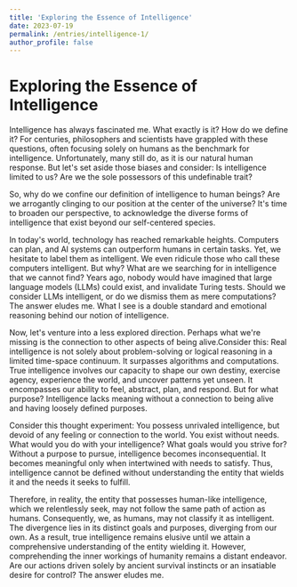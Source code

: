 ```yaml
---
title: 'Exploring the Essence of Intelligence'
date: 2023-07-19
permalink: /entries/intelligence-1/
author_profile: false
---
```

<style>
r { color: Red }
</style>

# Exploring the Essence of Intelligence

Intelligence has always fascinated me. What exactly is it? How do we define it? For centuries, philosophers and scientists have grappled with these questions, often focusing solely on humans as the benchmark for intelligence. Unfortunately, many still do, as it is our natural human response. But let's set aside those biases and consider: Is intelligence limited to us? Are we the sole possessors of this undefinable trait?

So, why do we confine our definition of intelligence to human beings?  Are we arrogantly clinging to our position at the center of the universe? It's time to broaden our perspective, to acknowledge the diverse forms of intelligence that exist beyond our self-centered species.

In today's world, technology has reached remarkable heights. Computers can plan, and AI systems can outperform humans in certain tasks. Yet, we hesitate to label them as intelligent. We even ridicule those who call these computers intelligent. But why? What are we searching for in intelligence that we cannot find? Years ago, nobody would have imagined that large language models (LLMs) could exist, and invalidate Turing tests. Should we consider LLMs intelligent, or do we dismiss them as mere computations? The answer eludes me. What I see is a double standard and emotional reasoning behind our notion of intelligence.

Now, let's venture into a less explored direction. Perhaps what we're missing is the connection to other aspects of being alive.Consider this: Real intelligence is not solely about problem-solving or logical reasoning in a limited time-space continuum. It surpasses algorithms and computations. True intelligence involves our capacity to shape our own destiny, exercise agency, experience the world, and uncover patterns yet unseen. It encompasses our ability to feel, abstract, plan, and respond. But for what purpose? Intelligence lacks meaning without a connection to being alive and having loosely defined purposes.

Consider this thought experiment: You possess unrivaled intelligence, but devoid of any feeling or connection to the world. You exist without needs. What would you do with your intelligence? What goals would you strive for? Without a purpose to pursue, intelligence becomes inconsequential. It becomes meaningful only when intertwined with needs to satisfy. Thus, intelligence cannot be defined without understanding the entity that wields it and the needs it seeks to fulfill.

Therefore, in reality, the entity that possesses human-like intelligence, which we relentlessly seek, may not follow the same path of action as humans. Consequently, we, as humans, may not classify it as intelligent. The divergence lies in its distinct goals and purposes, diverging from our own. As a result, true intelligence remains elusive until we attain a comprehensive understanding of the entity wielding it. However, comprehending the inner workings of humanity remains a distant endeavor. Are our actions driven solely by ancient survival instincts or an insatiable desire for control? The answer eludes me.



<!-- These are unlike other footprints. My mind often races to the next topic or contemplates the countless interactions that arise from the current one. Writing, however, follows a linear path, unlike the non-linear nature of the human mind. To maintain focus on the present entry, I will provide a concise list of deeper follow-ups to help clear my mind and concentrate on the specific scope.

Deeper dive follow-ups:
- Intelligence: IQ, EQ, or something more?
- LLMs and the Turing Test.
- Could intelligence exist solely with billions of FLOPS?
- Using "Loosely" here since not a single human during their life can list their purposes. Seems like these processes are inherent to our individual body and mind.
- Intelligence and consciousness are two necessary components. -->
